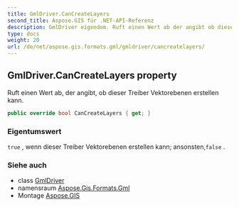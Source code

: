 ```yaml
---
title: GmlDriver.CanCreateLayers
second_title: Aspose.GIS für .NET-API-Referenz
description: GmlDriver eigendom. Ruft einen Wert ab der angibt ob dieser Treiber Vektorebenen erstellen kann.
type: docs
weight: 20
url: /de/net/aspose.gis.formats.gml/gmldriver/cancreatelayers/
---
```

## GmlDriver.CanCreateLayers property

Ruft einen Wert ab, der angibt, ob dieser Treiber Vektorebenen erstellen kann.

```csharp
public override bool CanCreateLayers { get; }
```

### Eigentumswert

`true` , wenn dieser Treiber Vektorebenen erstellen kann; ansonsten,`false` .

### Siehe auch

* class [GmlDriver](../)
* namensraum [Aspose.Gis.Formats.Gml](../../gmldriver/)
* Montage [Aspose.GIS](../../../)


